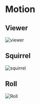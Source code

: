 # Motion

## Viewer

![viewer](https://user-images.githubusercontent.com/1498116/140454011-01e731ac-ef26-48d9-819b-9b9561de185c.gif)

## Squirrel

![squirrel](https://user-images.githubusercontent.com/1498116/140454024-1793897e-20b9-4c37-923e-091c3e4db295.gif)

## Roll

![Roll](https://user-images.githubusercontent.com/1498116/140454041-abd90677-437a-4d37-bb94-3b1bd02fbf1a.gif)
